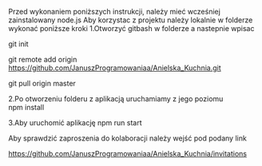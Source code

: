 Przed wykonaniem poniższych instrukcji, należy mieć wcześniej zainstalowany node.js 
Aby korzystac z projektu należy lokalnie w folderze wykonać poniższe kroki
1.Otworzyć gitbash w folderze a nastepnie wpisac

git init 

git remote add origin https://github.com/JanuszProgramowaniaa/Anielska_Kuchnia.git

git pull origin master

2.Po otworzeniu folderu z aplikacją uruchamiamy z jego poziomu  
npm install

3.Aby uruchomić aplikację
npm run start 

Aby sprawdzić zaproszenia do kolaboracji należy wejść pod podany link

https://github.com/JanuszProgramowaniaa/Anielska_Kuchnia/invitations 
